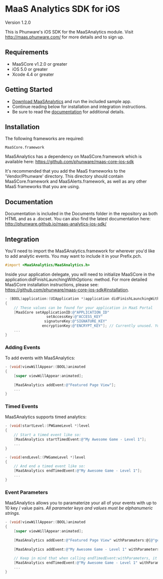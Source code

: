MaaS Analytics SDK for iOS
================

Version 1.2.0

This is Phunware's iOS SDK for the MaaSAnalytics module. Visit http://maas.phunware.com/ for more details and to sign up.



Requirements
------------

- MaaSCore v1.2.0 or greater
- iOS 5.0 or greater
- Xcode 4.4 or greater



Getting Started
---------------

- [Download MaaSAnalytics](https://github.com/phunware/maas-analytics-ios-sdk/archive/master.zip) and run the included sample app.
- Continue reading below for installation and integration instructions.
- Be sure to read the [documentation](http://phunware.github.io/maas-analytics-ios-sdk/) for additional details.



Installation
------------

The following frameworks are required:
````
MaaSCore.framework
````

MaaSAnalytics has a dependency on MaaSCore.framework which is available here: https://github.com/phunware/maas-core-ios-sdk

It's recommended that you add the MaaS frameworks to the 'Vendor/Phunware' directory. This directory should contain MaaSCore.framework and MaaSAlerts.framework, as well as any other MaaS frameworks that you are using.



Documentation
------------

Documentation is included in the Documents folder in the repository as both HTML and as a .docset. You can also find the latest documentation here: http://phunware.github.io/maas-analytics-ios-sdk/



Integration
-----------

You'll need to import the MaaSAnalytics.framework for wherever you'd like to add analytic events. You may want to include it in your Prefix.pch.

````objective-c
#import <MaaSAnalytics/MaaSAnalytics.h>
````

Inside your application delegate, you will need to initialize MaaSCore in the application:didFinishLaunchingWithOptions: method. For more detailed MaaSCore installation instructions, please see: https://github.com/phunware/maas-core-ios-sdk#installation.

````objective-c
- (BOOL)application:(UIApplication *)application didFinishLaunchingWithOptions:(NSDictionary *)launchOptions
{
    // These values can be found for your application in MaaS Portal
    [MaaSCore setApplicationID:@"APPLICATION_ID"
    			   setAccessKey:@"ACCESS_KEY"
                  signatureKey:@"SIGNATURE_KEY"
                 encryptionKey:@"ENCRYPT_KEY"]; // Currently unused. You can place any NSString value here.
    ...
}
````

### Adding Events

To add events with MaaSAnalytics:
````objective-c
- (void)viewWillAppear:(BOOL)animated
{
	[super viewWillAppear:animated];
	
	[MaaSAnalytics addEvent:@"Featured Page View"];
	...
}
````

### Timed Events

MaaSAnalytics supports timed analytics:
````objective-c
- (void)startLevel:(PWGameLevel *)level
{	
	// Start a timed event like so:
	[MaaSAnalytics startTimedEvent:@"My Awesome Game - Level 1"];
	...
}

- (void)endLevel:(PWGameLevel *)level
{	
	// And end a timed event like so:
	[MaaSAnalytics endTimedEvent:@"My Awesome Game - Level 1"];
	...
}
````

### Event Parameters

MaaSAnalytics allows you to paramaterize your all of your events with up to 10 key / value pairs. *All parameter keys and values must be alphanumeric strings.*

````objective-c
- (void)viewWillAppear:(BOOL)animated
{
	[super viewWillAppear:animated];
	
	[MaaSAnalytics addEvent:@"Featured Page View" withParamaters:@{@"gender" : @"male"}];
	
	[MaaSAnalytics addEvent:@"My Awesome Game - Level 1" withParameters:@{@"difficulty" : @"easy"}];
	
	// Keep in mind that when calling endTimedEvent:withParameters, it will replace any parameters that you specified in startTimedEvent:withParameters.
	[MaaSAnalytics endTimedEvent:@"My Awesome Game - Level 1" withParameters:@{@"difficulty" : @"easy", @"attempts" : @"5"}];
	...
}
````
